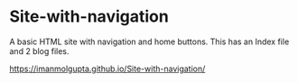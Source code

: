 # Site-with-navigation
A basic HTML site with navigation and home buttons.
This has an Index file and 2 blog files.

https://imanmolgupta.github.io/Site-with-navigation/
